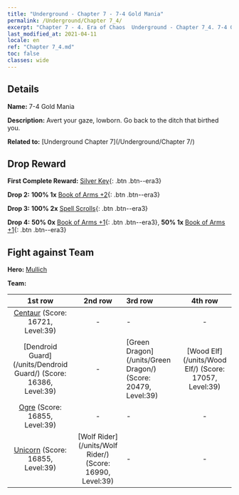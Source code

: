```yaml
---
title: "Underground - Chapter 7 - 7-4 Gold Mania"
permalink: /Underground/Chapter 7_4/
excerpt: "Chapter 7 - 4. Era of Chaos  Underground - Chapter 7_4. 7-4 Gold Mania"
last_modified_at: 2021-04-11
locale: en
ref: "Chapter 7_4.md"
toc: false
classes: wide
---
```


## Details

 **Name:** 7-4 Gold Mania

 **Description:** Avert your gaze, lowborn. Go back to the ditch that birthed you.

 **Related to:** [Underground Chapter 7](/Underground/Chapter 7/)

## Drop Reward

 **First Complete Reward:** [Silver Key](/Items/con_693/){: .btn .btn--era3}

 **Drop 2:** **100% 1x** [Book of Arms +2](/Items/mat_32/){: .btn .btn--era3}

 **Drop 3:** **100% 2x** [Spell Scrolls](/Items/con_694/){: .btn .btn--era3}

 **Drop 4:** **50% 0x** [Book of Arms +1](/Items/mat_25/){: .btn .btn--era3}, **50% 1x** [Book of Arms +1](/Items/mat_25/){: .btn .btn--era3}


## Fight against Team
 **Hero:** [Mullich](/heroes/Mullich/)

 **Team:**


  | 1st row | 2nd row | 3rd row | 4th row |
  |:----:|:----:|:----|:----:|
  | [Centaur](/units/Centaur/) (Score: 16721, Level:39)  | - | - | - |
  | [Dendroid Guard](/units/Dendroid Guard/) (Score: 16386, Level:39)  | - | [Green Dragon](/units/Green Dragon/) (Score: 20479, Level:39)  | [Wood Elf](/units/Wood Elf/) (Score: 17057, Level:39)  |
  | [Ogre](/units/Ogre/) (Score: 16855, Level:39)  | - | - | - |
  | [Unicorn](/units/Unicorn/) (Score: 16855, Level:39)  | [Wolf Rider](/units/Wolf Rider/) (Score: 16990, Level:39)  | - | - |


